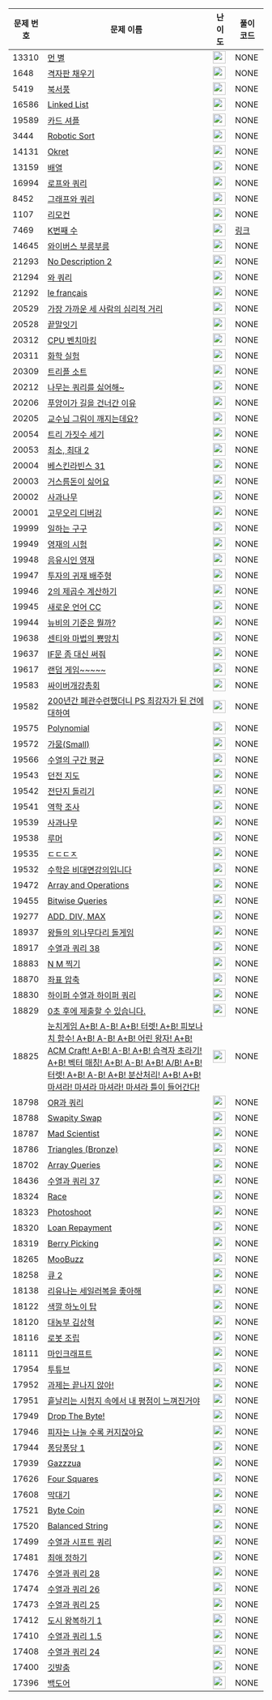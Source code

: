 | 문제 번호 | 문제 이름 | 난이도 | 풀이 코드 |
| --- | --- | --- | --- |
| 13310 | [먼 별](https://www.acmicpc.net/problem/13310) | <img height="25px" width="25px=" src="https://static.solved.ac/tier_small/21.svg"/> | NONE |
| 1648 | [격자판 채우기](https://www.acmicpc.net/problem/1648) | <img height="25px" width="25px=" src="https://static.solved.ac/tier_small/18.svg"/> | NONE |
| 5419 | [북서풍](https://www.acmicpc.net/problem/5419) | <img height="25px" width="25px=" src="https://static.solved.ac/tier_small/17.svg"/> | NONE |
| 16586 | [Linked List](https://www.acmicpc.net/problem/16586) | <img height="25px" width="25px=" src="https://static.solved.ac/tier_small/23.svg"/> | NONE |
| 19589 | [카드 셔플](https://www.acmicpc.net/problem/19589) | <img height="25px" width="25px=" src="https://static.solved.ac/tier_small/23.svg"/> | NONE |
| 3444 | [Robotic Sort](https://www.acmicpc.net/problem/3444) | <img height="25px" width="25px=" src="https://static.solved.ac/tier_small/23.svg"/> | NONE |
| 14131 | [Okret](https://www.acmicpc.net/problem/14131) | <img height="25px" width="25px=" src="https://static.solved.ac/tier_small/23.svg"/> | NONE |
| 13159 | [배열](https://www.acmicpc.net/problem/13159) | <img height="25px" width="25px=" src="https://static.solved.ac/tier_small/24.svg"/> | NONE |
| 16994 | [로프와 쿼리](https://www.acmicpc.net/problem/16994) | <img height="25px" width="25px=" src="https://static.solved.ac/tier_small/20.svg"/> | NONE |
| 8452 | [그래프와 쿼리](https://www.acmicpc.net/problem/8452) | <img height="25px" width="25px=" src="https://static.solved.ac/tier_small/21.svg"/> | NONE |
| 1107 | [리모컨](https://www.acmicpc.net/problem/1107) | <img height="25px" width="25px=" src="https://static.solved.ac/tier_small/11.svg"/> | NONE |
| 7469 | [K번째 수](https://www.acmicpc.net/problem/7469) | <img height="25px" width="25px=" src="https://static.solved.ac/tier_small/18.svg"/> | [링크](https://ingyu1008.github.io/boj/ps/BOJ7469) |
| 14645 | [와이버스 부릉부릉](https://www.acmicpc.net/problem/14645) | <img height="25px" width="25px=" src="https://static.solved.ac/tier_small/1.svg"/> | NONE |
| 21293 | [No Description 2](https://www.acmicpc.net/problem/21293) | <img height="25px" width="25px=" src="https://static.solved.ac/tier_small/0.svg"/> | NONE |
| 21294 | [와 쿼리](https://www.acmicpc.net/problem/21294) | <img height="25px" width="25px=" src="https://static.solved.ac/tier_small/0.svg"/> | NONE |
| 21292 | [le français](https://www.acmicpc.net/problem/21292) | <img height="25px" width="25px=" src="https://static.solved.ac/tier_small/6.svg"/> | NONE |
| 20529 | [가장 가까운 세 사람의 심리적 거리](https://www.acmicpc.net/problem/20529) | <img height="25px" width="25px=" src="https://static.solved.ac/tier_small/10.svg"/> | NONE |
| 20528 | [끝말잇기](https://www.acmicpc.net/problem/20528) | <img height="25px" width="25px=" src="https://static.solved.ac/tier_small/4.svg"/> | NONE |
| 20312 | [CPU 벤치마킹](https://www.acmicpc.net/problem/20312) | <img height="25px" width="25px=" src="https://static.solved.ac/tier_small/10.svg"/> | NONE |
| 20311 | [화학 실험](https://www.acmicpc.net/problem/20311) | <img height="25px" width="25px=" src="https://static.solved.ac/tier_small/11.svg"/> | NONE |
| 20309 | [트리플 소트](https://www.acmicpc.net/problem/20309) | <img height="25px" width="25px=" src="https://static.solved.ac/tier_small/7.svg"/> | NONE |
| 20212 | [나무는 쿼리를 싫어해~](https://www.acmicpc.net/problem/20212) | <img height="25px" width="25px=" src="https://static.solved.ac/tier_small/19.svg"/> | NONE |
| 20206 | [푸앙이가 길을 건너간 이유](https://www.acmicpc.net/problem/20206) | <img height="25px" width="25px=" src="https://static.solved.ac/tier_small/9.svg"/> | NONE |
| 20205 | [교수님 그림이 깨지는데요?](https://www.acmicpc.net/problem/20205) | <img height="25px" width="25px=" src="https://static.solved.ac/tier_small/5.svg"/> | NONE |
| 20054 | [트리 가짓수 세기](https://www.acmicpc.net/problem/20054) | <img height="25px" width="25px=" src="https://static.solved.ac/tier_small/16.svg"/> | NONE |
| 20053 | [최소, 최대 2](https://www.acmicpc.net/problem/20053) | <img height="25px" width="25px=" src="https://static.solved.ac/tier_small/3.svg"/> | NONE |
| 20004 | [베스킨라빈스 31](https://www.acmicpc.net/problem/20004) | <img height="25px" width="25px=" src="https://static.solved.ac/tier_small/7.svg"/> | NONE |
| 20003 | [거스름돈이 싫어요](https://www.acmicpc.net/problem/20003) | <img height="25px" width="25px=" src="https://static.solved.ac/tier_small/10.svg"/> | NONE |
| 20002 | [사과나무](https://www.acmicpc.net/problem/20002) | <img height="25px" width="25px=" src="https://static.solved.ac/tier_small/11.svg"/> | NONE |
| 20001 | [고무오리 디버깅](https://www.acmicpc.net/problem/20001) | <img height="25px" width="25px=" src="https://static.solved.ac/tier_small/5.svg"/> | NONE |
| 19999 | [일하는 구구](https://www.acmicpc.net/problem/19999) | <img height="25px" width="25px=" src="https://static.solved.ac/tier_small/0.svg"/> | NONE |
| 19949 | [영재의 시험](https://www.acmicpc.net/problem/19949) | <img height="25px" width="25px=" src="https://static.solved.ac/tier_small/8.svg"/> | NONE |
| 19948 | [음유시인 영재](https://www.acmicpc.net/problem/19948) | <img height="25px" width="25px=" src="https://static.solved.ac/tier_small/8.svg"/> | NONE |
| 19947 | [투자의 귀재 배주형](https://www.acmicpc.net/problem/19947) | <img height="25px" width="25px=" src="https://static.solved.ac/tier_small/6.svg"/> | NONE |
| 19946 | [2의 제곱수 계산하기](https://www.acmicpc.net/problem/19946) | <img height="25px" width="25px=" src="https://static.solved.ac/tier_small/4.svg"/> | NONE |
| 19945 | [새로운 언어 CC](https://www.acmicpc.net/problem/19945) | <img height="25px" width="25px=" src="https://static.solved.ac/tier_small/4.svg"/> | NONE |
| 19944 | [뉴비의 기준은 뭘까?](https://www.acmicpc.net/problem/19944) | <img height="25px" width="25px=" src="https://static.solved.ac/tier_small/2.svg"/> | NONE |
| 19638 | [센티와 마법의 뿅망치](https://www.acmicpc.net/problem/19638) | <img height="25px" width="25px=" src="https://static.solved.ac/tier_small/10.svg"/> | NONE |
| 19637 | [IF문 좀 대신 써줘](https://www.acmicpc.net/problem/19637) | <img height="25px" width="25px=" src="https://static.solved.ac/tier_small/8.svg"/> | NONE |
| 19617 | [랜덤 게임~~~~~](https://www.acmicpc.net/problem/19617) | <img height="25px" width="25px=" src="https://static.solved.ac/tier_small/0.svg"/> | NONE |
| 19583 | [싸이버개강총회](https://www.acmicpc.net/problem/19583) | <img height="25px" width="25px=" src="https://static.solved.ac/tier_small/10.svg"/> | NONE |
| 19582 | [200년간 폐관수련했더니 PS 최강자가 된 건에 대하여](https://www.acmicpc.net/problem/19582) | <img height="25px" width="25px=" src="https://static.solved.ac/tier_small/12.svg"/> | NONE |
| 19575 | [Polynomial](https://www.acmicpc.net/problem/19575) | <img height="25px" width="25px=" src="https://static.solved.ac/tier_small/5.svg"/> | NONE |
| 19572 | [가뭄(Small)](https://www.acmicpc.net/problem/19572) | <img height="25px" width="25px=" src="https://static.solved.ac/tier_small/3.svg"/> | NONE |
| 19566 | [수열의 구간 평균](https://www.acmicpc.net/problem/19566) | <img height="25px" width="25px=" src="https://static.solved.ac/tier_small/14.svg"/> | NONE |
| 19543 | [던전 지도](https://www.acmicpc.net/problem/19543) | <img height="25px" width="25px=" src="https://static.solved.ac/tier_small/15.svg"/> | NONE |
| 19542 | [전단지 돌리기](https://www.acmicpc.net/problem/19542) | <img height="25px" width="25px=" src="https://static.solved.ac/tier_small/12.svg"/> | NONE |
| 19541 | [역학 조사](https://www.acmicpc.net/problem/19541) | <img height="25px" width="25px=" src="https://static.solved.ac/tier_small/16.svg"/> | NONE |
| 19539 | [사과나무](https://www.acmicpc.net/problem/19539) | <img height="25px" width="25px=" src="https://static.solved.ac/tier_small/10.svg"/> | NONE |
| 19538 | [루머](https://www.acmicpc.net/problem/19538) | <img height="25px" width="25px=" src="https://static.solved.ac/tier_small/12.svg"/> | NONE |
| 19535 | [ㄷㄷㄷㅈ](https://www.acmicpc.net/problem/19535) | <img height="25px" width="25px=" src="https://static.solved.ac/tier_small/13.svg"/> | NONE |
| 19532 | [수학은 비대면강의입니다](https://www.acmicpc.net/problem/19532) | <img height="25px" width="25px=" src="https://static.solved.ac/tier_small/4.svg"/> | NONE |
| 19472 | [Array and Operations](https://www.acmicpc.net/problem/19472) | <img height="25px" width="25px=" src="https://static.solved.ac/tier_small/25.svg"/> | NONE |
| 19455 | [Bitwise Queries](https://www.acmicpc.net/problem/19455) | <img height="25px" width="25px=" src="https://static.solved.ac/tier_small/26.svg"/> | NONE |
| 19277 | [ADD, DIV, MAX](https://www.acmicpc.net/problem/19277) | <img height="25px" width="25px=" src="https://static.solved.ac/tier_small/25.svg"/> | NONE |
| 18937 | [왕들의 외나무다리 돌게임](https://www.acmicpc.net/problem/18937) | <img height="25px" width="25px=" src="https://static.solved.ac/tier_small/18.svg"/> | NONE |
| 18917 | [수열과 쿼리 38](https://www.acmicpc.net/problem/18917) | <img height="25px" width="25px=" src="https://static.solved.ac/tier_small/6.svg"/> | NONE |
| 18883 | [N M 찍기](https://www.acmicpc.net/problem/18883) | <img height="25px" width="25px=" src="https://static.solved.ac/tier_small/3.svg"/> | NONE |
| 18870 | [좌표 압축](https://www.acmicpc.net/problem/18870) | <img height="25px" width="25px=" src="https://static.solved.ac/tier_small/9.svg"/> | NONE |
| 18830 | [하이퍼 수열과 하이퍼 쿼리](https://www.acmicpc.net/problem/18830) | <img height="25px" width="25px=" src="https://static.solved.ac/tier_small/20.svg"/> | NONE |
| 18829 | [0초 후에 제출할 수 있습니다.](https://www.acmicpc.net/problem/18829) | <img height="25px" width="25px=" src="https://static.solved.ac/tier_small/0.svg"/> | NONE |
| 18825 | [눈치게임 A+B! A-B! A+B! 터렛! A+B! 피보나치 함수! A+B! A-B! A+B! 어린 왕자! A+B! ACM Craft! A+B! A-B! A+B! 습격자 초라기! A+B! 벡터 매칭! A+B! A-B! A+B! A/B! A+B! 터렛! A+B! A-B! A+B! 분산처리! A+B! A+B! 마셔라! 마셔라 마셔라! 마셔라 틀이 들어간다!](https://www.acmicpc.net/problem/18825) | <img height="25px" width="25px=" src="https://static.solved.ac/tier_small/0.svg"/> | NONE |
| 18798 | [OR과 쿼리](https://www.acmicpc.net/problem/18798) | <img height="25px" width="25px=" src="https://static.solved.ac/tier_small/21.svg"/> | NONE |
| 18788 | [Swapity Swap](https://www.acmicpc.net/problem/18788) | <img height="25px" width="25px=" src="https://static.solved.ac/tier_small/9.svg"/> | NONE |
| 18787 | [Mad Scientist](https://www.acmicpc.net/problem/18787) | <img height="25px" width="25px=" src="https://static.solved.ac/tier_small/5.svg"/> | NONE |
| 18786 | [Triangles (Bronze)](https://www.acmicpc.net/problem/18786) | <img height="25px" width="25px=" src="https://static.solved.ac/tier_small/5.svg"/> | NONE |
| 18702 | [Array Queries](https://www.acmicpc.net/problem/18702) | <img height="25px" width="25px=" src="https://static.solved.ac/tier_small/25.svg"/> | NONE |
| 18436 | [수열과 쿼리 37](https://www.acmicpc.net/problem/18436) | <img height="25px" width="25px=" src="https://static.solved.ac/tier_small/15.svg"/> | NONE |
| 18324 | [Race](https://www.acmicpc.net/problem/18324) | <img height="25px" width="25px=" src="https://static.solved.ac/tier_small/13.svg"/> | NONE |
| 18323 | [Photoshoot](https://www.acmicpc.net/problem/18323) | <img height="25px" width="25px=" src="https://static.solved.ac/tier_small/5.svg"/> | NONE |
| 18320 | [Loan Repayment](https://www.acmicpc.net/problem/18320) | <img height="25px" width="25px=" src="https://static.solved.ac/tier_small/15.svg"/> | NONE |
| 18319 | [Berry Picking](https://www.acmicpc.net/problem/18319) | <img height="25px" width="25px=" src="https://static.solved.ac/tier_small/14.svg"/> | NONE |
| 18265 | [MooBuzz](https://www.acmicpc.net/problem/18265) | <img height="25px" width="25px=" src="https://static.solved.ac/tier_small/6.svg"/> | NONE |
| 18258 | [큐 2](https://www.acmicpc.net/problem/18258) | <img height="25px" width="25px=" src="https://static.solved.ac/tier_small/7.svg"/> | NONE |
| 18138 | [리유나는 세일러복을 좋아해](https://www.acmicpc.net/problem/18138) | <img height="25px" width="25px=" src="https://static.solved.ac/tier_small/16.svg"/> | NONE |
| 18122 | [색깔 하노이 탑](https://www.acmicpc.net/problem/18122) | <img height="25px" width="25px=" src="https://static.solved.ac/tier_small/17.svg"/> | NONE |
| 18120 | [대농부 김상혁](https://www.acmicpc.net/problem/18120) | <img height="25px" width="25px=" src="https://static.solved.ac/tier_small/18.svg"/> | NONE |
| 18116 | [로봇 조립](https://www.acmicpc.net/problem/18116) | <img height="25px" width="25px=" src="https://static.solved.ac/tier_small/13.svg"/> | NONE |
| 18111 | [마인크래프트](https://www.acmicpc.net/problem/18111) | <img height="25px" width="25px=" src="https://static.solved.ac/tier_small/8.svg"/> | NONE |
| 17954 | [투튜브](https://www.acmicpc.net/problem/17954) | <img height="25px" width="25px=" src="https://static.solved.ac/tier_small/14.svg"/> | NONE |
| 17952 | [과제는 끝나지 않아!](https://www.acmicpc.net/problem/17952) | <img height="25px" width="25px=" src="https://static.solved.ac/tier_small/8.svg"/> | NONE |
| 17951 | [흩날리는 시험지 속에서 내 평점이 느껴진거야](https://www.acmicpc.net/problem/17951) | <img height="25px" width="25px=" src="https://static.solved.ac/tier_small/12.svg"/> | NONE |
| 17949 | [Drop The Byte!](https://www.acmicpc.net/problem/17949) | <img height="25px" width="25px=" src="https://static.solved.ac/tier_small/5.svg"/> | NONE |
| 17946 | [피자는 나눌 수록 커지잖아요](https://www.acmicpc.net/problem/17946) | <img height="25px" width="25px=" src="https://static.solved.ac/tier_small/4.svg"/> | NONE |
| 17944 | [퐁당퐁당 1](https://www.acmicpc.net/problem/17944) | <img height="25px" width="25px=" src="https://static.solved.ac/tier_small/3.svg"/> | NONE |
| 17939 | [Gazzzua](https://www.acmicpc.net/problem/17939) | <img height="25px" width="25px=" src="https://static.solved.ac/tier_small/10.svg"/> | NONE |
| 17626 | [Four Squares](https://www.acmicpc.net/problem/17626) | <img height="25px" width="25px=" src="https://static.solved.ac/tier_small/6.svg"/> | NONE |
| 17608 | [막대기](https://www.acmicpc.net/problem/17608) | <img height="25px" width="25px=" src="https://static.solved.ac/tier_small/4.svg"/> | NONE |
| 17521 | [Byte Coin](https://www.acmicpc.net/problem/17521) | <img height="25px" width="25px=" src="https://static.solved.ac/tier_small/6.svg"/> | NONE |
| 17520 | [Balanced String](https://www.acmicpc.net/problem/17520) | <img height="25px" width="25px=" src="https://static.solved.ac/tier_small/5.svg"/> | NONE |
| 17499 | [수열과 시프트 쿼리](https://www.acmicpc.net/problem/17499) | <img height="25px" width="25px=" src="https://static.solved.ac/tier_small/8.svg"/> | NONE |
| 17481 | [최애 정하기](https://www.acmicpc.net/problem/17481) | <img height="25px" width="25px=" src="https://static.solved.ac/tier_small/17.svg"/> | NONE |
| 17476 | [수열과 쿼리 28](https://www.acmicpc.net/problem/17476) | <img height="25px" width="25px=" src="https://static.solved.ac/tier_small/25.svg"/> | NONE |
| 17474 | [수열과 쿼리 26](https://www.acmicpc.net/problem/17474) | <img height="25px" width="25px=" src="https://static.solved.ac/tier_small/24.svg"/> | NONE |
| 17473 | [수열과 쿼리 25](https://www.acmicpc.net/problem/17473) | <img height="25px" width="25px=" src="https://static.solved.ac/tier_small/26.svg"/> | NONE |
| 17412 | [도시 왕복하기 1](https://www.acmicpc.net/problem/17412) | <img height="25px" width="25px=" src="https://static.solved.ac/tier_small/16.svg"/> | NONE |
| 17410 | [수열과 쿼리 1.5](https://www.acmicpc.net/problem/17410) | <img height="25px" width="25px=" src="https://static.solved.ac/tier_small/22.svg"/> | NONE |
| 17408 | [수열과 쿼리 24](https://www.acmicpc.net/problem/17408) | <img height="25px" width="25px=" src="https://static.solved.ac/tier_small/18.svg"/> | NONE |
| 17400 | [깃발춤](https://www.acmicpc.net/problem/17400) | <img height="25px" width="25px=" src="https://static.solved.ac/tier_small/16.svg"/> | NONE |
| 17396 | [백도어](https://www.acmicpc.net/problem/17396) | <img height="25px" width="25px=" src="https://static.solved.ac/tier_small/11.svg"/> | NONE |
